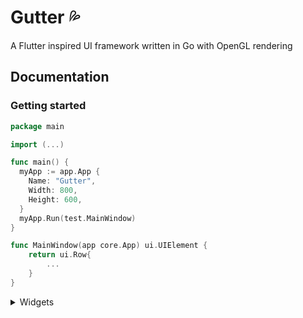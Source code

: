# Gutter :sweat_drops:
A Flutter inspired UI framework written in Go with OpenGL rendering

## Documentation

### Getting started
```go
package main

import (...)

func main() {
  myApp := app.App {
    Name: "Gutter",
    Width: 800,
    Height: 600,
  }
  myApp.Run(test.MainWindow)
}

func MainWindow(app core.App) ui.UIElement {
    return ui.Row{
        ...
    }
}

```

<details>
<summary>Widgets</summary>
  
### Row
```go
ui.Row{
    Style: ui.Style{
        Color: black,
    },
    Children: []ui.UIElement{
        ... 
    },
}
```

### Column
```go
ui.Row{
    Style: ui.Style{
        Color: black,
    },
    Children: []ui.UIElement{
        ... 
    },
}
```

### Button
```go
ui.Button{
    Properties: ui.Properties{
        Size: ui.Size{
            Scale:  ui.ScaleRelative,
            Width:  50,
            Height: 50,
        }, 
    },
    Style: ui.Style{
        BorderWidth: 10,
        BorderColor: white,
        CornerRadius: 25,
        Color: blue,
    },
    Image: "background.png",
    HoverImage: "hover.png",
    Function: func() {
        app.Quit()
    },
},
```

### Text

```go
ui.Text{
    Properties: ui.Properties{
      Alignment: ui.AlignmentTopLeft,
      Size: ui.Size{
        Scale:  ui.ScalePixel,
        Width:  100,
        Height: 50,
      },
    },
    StyleText: ui.StyleText{
      Font: "Comfortaa.ttf",
      FontSize: 15,
      FontColor: black,
    },
}
```

### Container

```go
ui.Container{
    Style: ui.Style{
        Color: red,
    },
    Child: ui.Text{
        ...
    },
},
```

</details>
